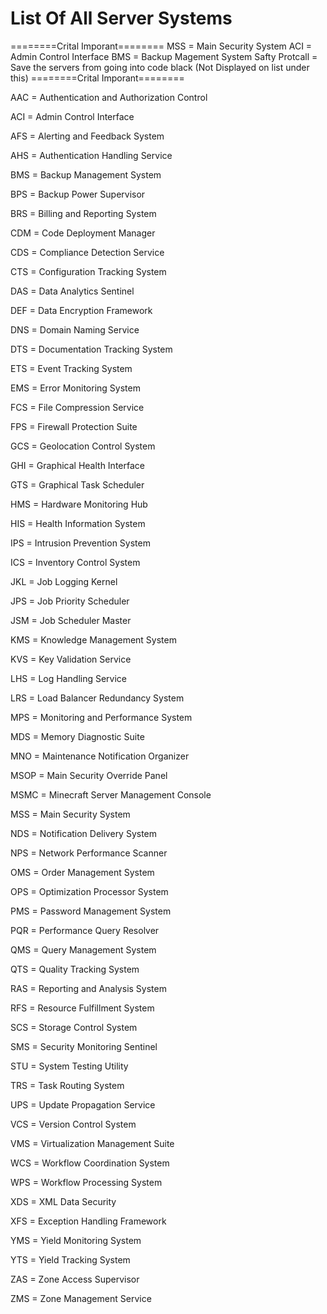 # List Of All Server Systems

========Crital Imporant========
MSS = Main Security System
ACI = Admin Control Interface
BMS = Backup Magement System
Safty Protcall = Save the servers from going into code black (Not Displayed on list under this)
========Crital Imporant========


AAC = Authentication and Authorization Control

ACI = Admin Control Interface

AFS = Alerting and Feedback System

AHS = Authentication Handling Service

BMS = Backup Management System

BPS = Backup Power Supervisor

BRS = Billing and Reporting System

CDM = Code Deployment Manager

CDS = Compliance Detection Service

CTS = Configuration Tracking System

DAS = Data Analytics Sentinel

DEF = Data Encryption Framework

DNS = Domain Naming Service

DTS = Documentation Tracking System

ETS = Event Tracking System

EMS = Error Monitoring System

FCS = File Compression Service

FPS = Firewall Protection Suite

GCS = Geolocation Control System

GHI = Graphical Health Interface

GTS = Graphical Task Scheduler

HMS = Hardware Monitoring Hub

HIS = Health Information System

IPS = Intrusion Prevention System

ICS = Inventory Control System

JKL = Job Logging Kernel

JPS = Job Priority Scheduler

JSM = Job Scheduler Master

KMS = Knowledge Management System

KVS = Key Validation Service

LHS = Log Handling Service

LRS = Load Balancer Redundancy System

MPS = Monitoring and Performance System

MDS = Memory Diagnostic Suite

MNO = Maintenance Notification Organizer

MSOP = Main Security Override Panel

MSMC = Minecraft Server Management Console

MSS = Main Security System

NDS = Notification Delivery System

NPS = Network Performance Scanner

OMS = Order Management System

OPS = Optimization Processor System

PMS = Password Management System

PQR = Performance Query Resolver

QMS = Query Management System

QTS = Quality Tracking System

RAS = Reporting and Analysis System

RFS = Resource Fulfillment System

SCS = Storage Control System

SMS = Security Monitoring Sentinel

STU = System Testing Utility

TRS = Task Routing System

UPS = Update Propagation Service

VCS = Version Control System

VMS = Virtualization Management Suite

WCS = Workflow Coordination System

WPS = Workflow Processing System

XDS = XML Data Security

XFS = Exception Handling Framework

YMS = Yield Monitoring System

YTS = Yield Tracking System

ZAS = Zone Access Supervisor

ZMS = Zone Management Service
